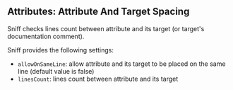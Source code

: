 ## Attributes: Attribute And Target Spacing

Sniff checks lines count between attribute and its target (or target's documentation comment).

Sniff provides the following settings:

* `allowOnSameLine`: allow attribute and its target to be placed on the same line (default value is false)
* `linesCount`: lines count between attribute and its target